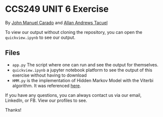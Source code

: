 # **CCS249 UNIT 6 Exercise**
By [John Manuel Carado](https://github.com/hydraadra112) and [Allan Andrews Tacuel](https://github.com/allantacuelwvsu)

To view our output without cloning the repository, you can open the `quickview.ipynb` to see our output.

## Files
- `app.py` The script where one can run and see the output for themselves.
- `quickview.ipynb` a jupyter notebook platform to see the output of this exercise without having to download
- `HMM.py` is the implementation of Hidden Markov Model with the Viterbi algorithm. It was referenced [here](https://github.com/geniusqwerty12/CCS-249---Playground/blob/master/Unit%206/pos_hmm.py).

If you have any questions, you can always contact us via our email, LinkedIn, or FB. View our profiles to see.

Thanks!